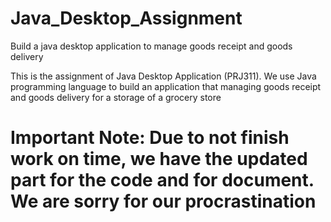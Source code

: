 # Java_Desktop_Assignment
Build a java desktop application to manage goods receipt and goods delivery

This is the assignment of Java Desktop Application (PRJ311). We use Java programming language to build an application that managing goods receipt and goods delivery for a storage of a grocery store

# Important Note: Due to not finish work on time, we have the updated part for the code and for document. We are sorry for our procrastination
